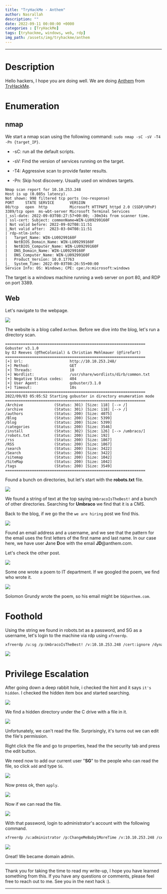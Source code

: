 ```yaml
---
title: "TryHackMe - Anthem"
author: Nasrallah
description: ""
date: 2022-09-11 00:00:00 +0000
categories : [TryHackMe]
tags: [tryhackme, windows, web, rdp]
img_path: /assets/img/tryhackme/anthem
---
```


<div align="center"> <script src="https://tryhackme.com/badge/367641"></script> </div>

---


# **Description**

Hello hackers, I hope you are doing well. We are doing [Anthem](https://tryhackme.com/room/anthem) from [TryHackMe](https://tryhackme.com).

# **Enumeration**

## nmap

We start a nmap scan using the following command: `sudo nmap -sC -sV -T4 -Pn {target_IP}`.

- -sC: run all the default scripts.

- -sV: Find the version of services running on the target.

- -T4: Aggressive scan to provide faster results.

- -Pn: Skip host discovery. Usually used on windows targets.

```terminal
Nmap scan report for 10.10.253.248
Host is up (0.085s latency).
Not shown: 998 filtered tcp ports (no-response)
PORT     STATE SERVICE       VERSION
80/tcp   open  http          Microsoft HTTPAPI httpd 2.0 (SSDP/UPnP)
3389/tcp open  ms-wbt-server Microsoft Terminal Services
|_ssl-date: 2022-09-03T08:27:57+00:00; -30m34s from scanner time.
| ssl-cert: Subject: commonName=WIN-LU09299160F
| Not valid before: 2022-09-02T08:11:51
|_Not valid after:  2023-03-04T08:11:51
| rdp-ntlm-info: 
|   Target_Name: WIN-LU09299160F
|   NetBIOS_Domain_Name: WIN-LU09299160F
|   NetBIOS_Computer_Name: WIN-LU09299160F
|   DNS_Domain_Name: WIN-LU09299160F
|   DNS_Computer_Name: WIN-LU09299160F
|   Product_Version: 10.0.17763
|_  System_Time: 2022-09-03T08:26:55+00:00
Service Info: OS: Windows; CPE: cpe:/o:microsoft:windows
```

The target is a windows machine running a web server on port 80, and RDP on port 3389.

## Web

Let's navigate to the webpage.

![](1.png)

The website is a blog called `Anthem`. Before we dive into the blog, let's run a directory scan.

```terminal
===============================================================
Gobuster v3.1.0
by OJ Reeves (@TheColonial) & Christian Mehlmauer (@firefart)
===============================================================
[+] Url:                     http://10.10.253.248/
[+] Method:                  GET
[+] Threads:                 10
[+] Wordlist:                /usr/share/wordlists/dirb/common.txt
[+] Negative Status codes:   404
[+] User Agent:              gobuster/3.1.0
[+] Timeout:                 10s
===============================================================
2022/09/03 05:05:52 Starting gobuster in directory enumeration mode
===============================================================
/Archive              (Status: 301) [Size: 118] [--> /]
/archive              (Status: 301) [Size: 118] [--> /]
/authors              (Status: 200) [Size: 4075]       
/Blog                 (Status: 200) [Size: 5399]       
/blog                 (Status: 200) [Size: 5399]       
/categories           (Status: 200) [Size: 3546]       
/install              (Status: 302) [Size: 126] [--> /umbraco/]
/robots.txt           (Status: 200) [Size: 192]                
/rss                  (Status: 200) [Size: 1867]               
/RSS                  (Status: 200) [Size: 1867]               
/search               (Status: 200) [Size: 3422]               
/Search               (Status: 200) [Size: 3422]               
/sitemap              (Status: 200) [Size: 1042]               
/SiteMap              (Status: 200) [Size: 1042]               
/tags                 (Status: 200) [Size: 3549]               
===============================================================
```

Found a bunch on directories, but let's start with the **robots.txt** file.

![](2.png)

We found a string of text at the top saying `UmbracoIsTheBest!` and a bunch of other directories. Searching for **Umbraco** we find that it is a CMS.

Back to the blog, if we go the the `we are hiring` post we find this.

![](3.png)

Found an email address and a username, and we see that the pattern for the email uses the first letters of the first name and last name. In our case here, we have user **J**ane **D**oe with the email **JD**@anthem.com.

Let's check the other post.

![](4.png)

Some one wrote a poem to IT department. If we googled the poem, we find who wrote it.

![](5.png)

Solomon Grundy wrote the poem, so his email might be `SG@anthem.com`.

# **Foothold**

Using the string we found in robots.txt as a password, and SG as a username, let's login to the machine via rdp using `xfreerdp`.

```bash
xfreerdp /u:sg /p:UmbracoIsTheBest! /v:10.10.253.248 /cert:ignore /dynamic-resolution +clipboard
```

![](6.png)

# **Privilege Escalation**

After going down a deep rabbit hole, i checked the hint and it says `it's hidden`. I checked the hidden item box and started searching.

![](7.png)

We find a hidden directory under the C drive with a file in it.

![](8.png)

Unfortunately, we can't read the file. Surprisingly, it's turns out we can edit the file's permission.

Right click the file and go to properties, head the the security tab and press the edit button.

We need now to add our current user "**SG**" to the people who can read the file, so click `add` and type `SG`.

![](9.png)

Now press ok, then `apply`.

![](10.png)

Now if we can read the file.

![](11.png)

With that password, login to administrator's account with the following command.

```bash
xfreerdp /u:administrator /p:ChangeMeBaby1MoreTime /v:10.10.253.248 /cert:ignore /dynamic-resolution +clipboard
```

![](12.png)

Great! We became domain admin.

---

Thank you for taking the time to read my write-up, I hope you have learned something from this. If you have any questions or comments, please feel free to reach out to me. See you in the next hack :).

---
